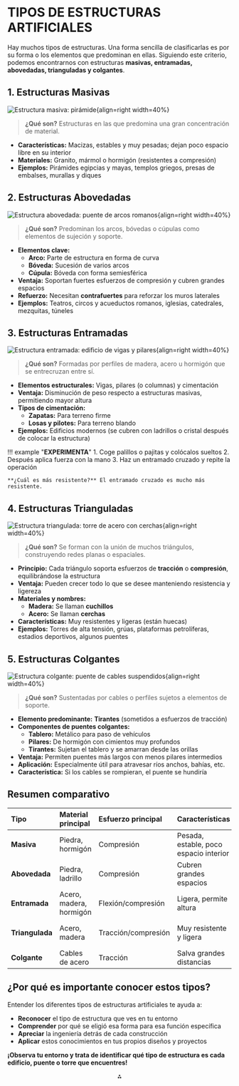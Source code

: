 # TIPOS DE ESTRUCTURAS ARTIFICIALES

Hay muchos tipos de estructuras. Una forma sencilla de clasificarlas es por su forma o los elementos que predominan en ellas. Siguiendo este criterio, podemos encontrarnos con estructuras **masivas, entramadas, abovedadas, trianguladas y colgantes**.

## 1. Estructuras Masivas

![Estructura masiva: pirámide](./media/masiva.png){align=right width=40%}

> **¿Qué son?** Estructuras en las que predomina una gran concentración de material.

- **Características:** Macizas, estables y muy pesadas; dejan poco espacio libre en su interior
- **Materiales:** Granito, mármol o hormigón (resistentes a compresión)
- **Ejemplos:** Pirámides egipcias y mayas, templos griegos, presas de embalses, murallas y diques

## 2. Estructuras Abovedadas

![Estructura abovedada: puente de arcos romanos](./media/abovedada.png){align=right width=40%}

> **¿Qué son?** Predominan los arcos, bóvedas o cúpulas como elementos de sujeción y soporte.

- **Elementos clave:**
    - **Arco:** Parte de estructura en forma de curva
    - **Bóveda:** Sucesión de varios arcos
    - **Cúpula:** Bóveda con forma semiesférica
- **Ventaja:** Soportan fuertes esfuerzos de compresión y cubren grandes espacios
- **Refuerzo:** Necesitan **contrafuertes** para reforzar los muros laterales
- **Ejemplos:** Teatros, circos y acueductos romanos, iglesias, catedrales, mezquitas, túneles



## 3. Estructuras Entramadas

![Estructura entramada: edificio de vigas y pilares](./media/entramada.png){align=right width=40%}

> **¿Qué son?** Formadas por perfiles de madera, acero u hormigón que se entrecruzan entre sí.

- **Elementos estructurales:** Vigas, pilares (o columnas) y cimentación
- **Ventaja:** Disminución de peso respecto a estructuras masivas, permitiendo mayor altura
- **Tipos de cimentación:**
    - **Zapatas:** Para terreno firme
    - **Losas y pilotes:** Para terreno blando
- **Ejemplos:** Edificios modernos (se cubren con ladrillos o cristal después de colocar la estructura)

!!! example "**EXPERIMENTA**"
    1. Coge palillos o pajitas y colócalos sueltos
    2. Después aplica fuerza con la mano
    3. Haz un entramado cruzado y repite la operación

    **¿Cuál es más resistente?** El entramado cruzado es mucho más resistente.
    
## 4. Estructuras Trianguladas

![Estructura triangulada: torre de acero con cerchas](./media/triangulada.png){align=right width=40%}

> **¿Qué son?** Se forman con la unión de muchos triángulos, construyendo redes planas o espaciales.

- **Principio:** Cada triángulo soporta esfuerzos de **tracción** o **compresión**, equilibrándose la estructura
- **Ventaja:** Pueden crecer todo lo que se desee manteniendo resistencia y ligereza
- **Materiales y nombres:**
    - **Madera:** Se llaman **cuchillos**
    - **Acero:** Se llaman **cerchas**
- **Características:** Muy resistentes y ligeras (están huecas)
- **Ejemplos:** Torres de alta tensión, grúas, plataformas petrolíferas, estadios deportivos, algunos puentes


## 5. Estructuras Colgantes

![Estructura colgante: puente de cables suspendidos](./media/colgante.png){align=right width=40%}

> **¿Qué son?** Sustentadas por cables o perfiles sujetos a elementos de soporte.

- **Elemento predominante:** **Tirantes** (sometidos a esfuerzos de tracción)
- **Componentes de puentes colgantes:**
    - **Tablero:** Metálico para paso de vehículos
    - **Pilares:** De hormigón con cimientos muy profundos
    - **Tirantes:** Sujetan el tablero y se amarran desde las orillas
- **Ventaja:** Permiten puentes más largos con menos pilares intermedios
- **Aplicación:** Especialmente útil para atravesar ríos anchos, bahías, etc.
- **Característica:** Si los cables se rompieran, el puente se hundiría


## Resumen comparativo

| Tipo | Material principal | Esfuerzo principal | Características | Ejemplos |
| :-- | :-- | :-- | :-- | :-- |
| **Masiva** | Piedra, hormigón | Compresión | Pesada, estable, poco espacio interior | Pirámides, presas |
| **Abovedada** | Piedra, ladrillo | Compresión | Cubren grandes espacios | Catedrales, túneles |
| **Entramada** | Acero, madera, hormigón | Flexión/compresión | Ligera, permite altura | Edificios modernos |
| **Triangulada** | Acero, madera | Tracción/compresión | Muy resistente y ligera | Torres eléctricas, grúas |
| **Colgante** | Cables de acero | Tracción | Salva grandes distancias | Puentes colgantes |

## ¿Por qué es importante conocer estos tipos?

Entender los diferentes tipos de estructuras artificiales te ayuda a:

- **Reconocer** el tipo de estructura que ves en tu entorno
- **Comprender** por qué se eligió esa forma para esa función específica
- **Apreciar** la ingeniería detrás de cada construcción
- **Aplicar** estos conocimientos en tus propios diseños y proyectos

**¡Observa tu entorno y trata de identificar qué tipo de estructura es cada edificio, puente o torre que encuentres!**

<div style="text-align: center">⁂</div>